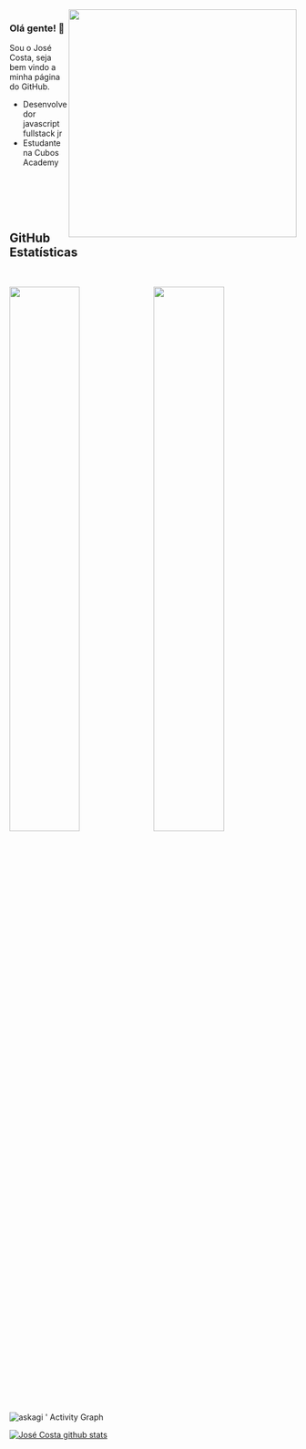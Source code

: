 <img src="https://media1.giphy.com/media/qgQUggAC3Pfv687qPC/giphy.gif?cid=790b76119e9219fd8cb96b33cd2cf90389235aa5b531e0fd&rid=giphy.gif&ct=g" min-width="400px" max-width="400px" width="400px" align="right">

### Olá gente! 👋

Sou o José Costa, seja bem vindo a minha página do GitHub.
<br>

- Desenvolvedor javascript fullstack jr
- Estudante na Cubos Academy


<!-- ## **Linguagens e Ferramentas:**  

<code><img height="30" src="https://raw.githubusercontent.com/github/explore/80688e429a7d4ef2fca1e82350fe8e3517d3494d/topics/html/html.png"></code>
<code><img height="30" src="https://raw.githubusercontent.com/github/explore/80688e429a7d4ef2fca1e82350fe8e3517d3494d/topics/css/css.png"></code>
<code><img height="30" src="https://raw.githubusercontent.com/github/explore/80688e429a7d4ef2fca1e82350fe8e3517d3494d/topics/git/git.png"></code>
<code><img height="30" src="https://raw.githubusercontent.com/github/explore/80688e429a7d4ef2fca1e82350fe8e3517d3494d/topics/javascript/javascript.png"></code>
<code><img height="30" src="https://raw.githubusercontent.com/github/explore/80688e429a7d4ef2fca1e82350fe8e3517d3494d/topics/visual-studio-code/visual-studio-code.png"></code>
<code><img height="30" src="https://raw.githubusercontent.com/github/explore/80688e429a7d4ef2fca1e82350fe8e3517d3494d/topics/terminal/terminal.png"></code>
<br>
<br> -->
<!-- 
## **My Social Networks**

<p align="left">
  <a href="josecostasantos.jr@gmail.com" alt="Gmail" target="_blank">
  <img src="https://img.shields.io/badge/-Gmail-FF0000?style=for-the-badge&logo=gmail&logoColor=white">
  </a> 

  <a href="https://www.linkedin.com/in/jos%C3%A9-costa-216b2a172/" alt="Linkedin" target="_blank">
  <img src="https://img.shields.io/badge/LinkedIn-0077B5?style=for-the-badge&logo=linkedin&logoColor=white">
  </a> 
  
<!--   <a href="https://wa.me/000000000" alt="WhatsApp" target="_blank">
  <img src="https://img.shields.io/badge/WhatsApp-25D366?style=for-the-badge&logo=whatsapp&logoColor=white">
  </a>
  </p> -->

<br>
<br>
<br>
<br>

## **GitHub Estatísticas**

<br/>
<p align="left">
   <img width="49.5%" src="https://github-readme-stats.vercel.app/api?username=askagi&show_icons=true&theme=nord&hide_border=true" />
    <img width="49.5%" src="https://github-readme-streak-stats.herokuapp.com/?user=askagi&theme=nord&hide_border=true" />
  </a>
</p>
<br>

![askagi ' Activity Graph](https://activity-graph.herokuapp.com/graph?username=askagi&custom_title=askagi%20Contribution%20Graph&theme=nord&bg_color=2e3440&hide_border=true&line=fff&point=748fac)

<div>
  <a href="https://github.com/askagi">
    <img  align="center" src="https://github-readme-stats.vercel.app/api/top-langs/?username=askagi&theme=nord&hide_langs_below=1" alt="José Costa github stats"/>
  </a>
</div>

